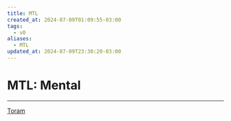 ```yaml
---
title: MTL
created_at: 2024-07-09T01:09:55-03:00
tags:
  - v0
aliases:
  - MTL
updated_at: 2024-07-09T23:30:20-03:00
---
```

# MTL: Mental
---

[Toram](_draft/2024/07/2024-07-06-Toram.md)